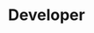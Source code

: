 ---
firstname: "Nathan"
lastname: "Endow"
group: "member"
title: "Developer"
graduating_year: 2024
img: "nendow.jpg"
github: "nendow02"
---